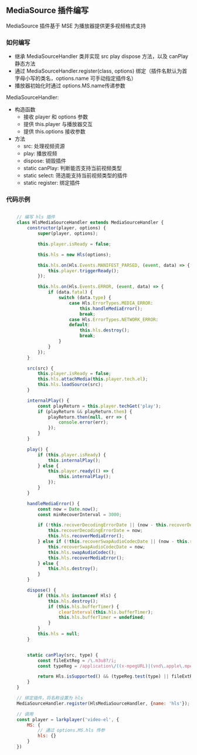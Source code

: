 ## MediaSource 插件编写
    
MediaSource 插件基于 MSE 为播放器提供更多视频格式支持

### 如何编写

* 继承 MediaSourceHandler 类并实现 src play dispose 方法，以及 canPlay 静态方法
* 通过 MediaSourceHandler.register(class, options) 绑定（插件名默认为首字母小写的类名，options.name 可手动指定插件名）
* 播放器初始化时通过 options.MS.name传递参数

MediaSourceHandler:

* 构造函数
    * 接收 player 和 options 参数
    * 提供 this.player 与播放器交互
    * 提供 this.options 接收参数
* 方法
    * src: 处理视频资源
    * play: 播放视频
    * dispose: 销毁插件
    * static canPlay: 判断能否支持当前视频类型
    * static select: 筛选能支持当前视频类型的插件
    * static register: 绑定插件

### 代码示例

```javascript

    // 编写 hls 插件
    class HlsMediaSourceHandler extends MediaSourceHandler {
        constructor(player, options) {
            super(player, options);

            this.player.isReady = false;

            this.hls = new Hls(options);

            this.hls.on(Hls.Events.MANIFEST_PARSED, (event, data) => {
                this.player.triggerReady();
            });

            this.hls.on(Hls.Events.ERROR, (event, data) => {
                if (data.fatal) {
                    switch (data.type) {
                        case Hls.ErrorTypes.MEDIA_ERROR:
                            this.handleMediaError();
                            break;
                        case Hls.ErrorTypes.NETWORK_ERROR:
                        default:
                            this.hls.destroy();
                            break;
                    }
                }
            });
        }

        src(src) {
            this.player.isReady = false;
            this.hls.attachMedia(this.player.tech.el);
            this.hls.loadSource(src);
        }

        internalPlay() {
            const playReturn = this.player.techGet('play');
            if (playReturn && playReturn.then) {
                playReturn.then(null, err => {
                    console.error(err);
                });
            }
        }

        play() {
            if (this.player.isReady) {
                this.internalPlay();
            } else {
                this.player.ready(() => {
                    this.internalPlay();
                });
            }
        }

        handleMediaError() {
            const now = Date.now();
            const minRecoverInterval = 3000;

            if (!this.recoverDecodingErrorDate || (now - this.recoverDecodingErrorDate) > minRecoverInterval) {
                this.recoverDecodingErrorDate = now;
                this.hls.recoverMediaError();
            } else if (!this.recoverSwapAudioCodecDate || (now - this.recoverSwapAudioCodecDate) > minRecoverInterval) {
                this.recoverSwapAudioCodecDate = now;
                this.hls.swapAudioCodec();
                this.hls.recoverMediaError();
            } else {
                this.hls.destroy();
            }
        }

        dispose() {
            if (this.hls instanceof Hls) {
                this.hls.destroy();
                if (this.hls.bufferTimer) {
                    clearInterval(this.hls.bufferTimer);
                    this.hls.bufferTimer = undefined;
                }
            }
            this.hls = null;
        }


        static canPlay(src, type) {
            const fileExtReg = /\.m3u8?/i;
            const typeReg = /application\/((x-mpegURL)|(vnd\.apple\.mpegurl))/i;

            return Hls.isSupported() && (typeReg.test(type) || fileExtReg.test(src));
        }
    }

    // 绑定插件，将名称设置为 hls
    MediaSourceHandler.register(HlsMediaSourceHandler, {name: 'hls'});

    // 调用
    const player = larkplayer('video-el', {
        MS: {
            // 通过 options.MS.hls 传参
            hls: {}
        }
    })
```